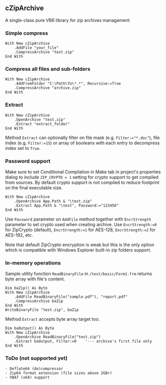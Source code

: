 ## cZipArchive
A single-class pure VB6 library for zip archives management

### Simple compress

    With New cZipArchive
        .AddFile "your_file"
        .CompressArchive "test.zip"
    End With
    
### Compress all files and sub-folders

    With New cZipArchive
        .AddFromFolder "C:\Path\To\*.*", Recursive:=True
        .CompressArchive "archive.zip"
    End With

### Extract

    With New cZipArchive
        .OpenArchive "test.zip"
        .Extract "extract_folder"
    End With
    
Method `Extract` can optionally filter on file mask (e.g. `Filter:="*.doc"`), file index (e.g. `Filter:=15`) or array of booleans with each entry to decompress index set to `True`.

### Password support

Make sure to set Conditional Compilation in Make tab in project's properties dialog to include `ZIP_CRYPTO = 1` setting for crypto support to get compiled from sources. By default crypto support is not compiled to reduce footprint on the final executable size.

    With New cZipArchive
        .OpenArchive App.Path & "\test.zip"
        .Extract App.Path & "\test", Password:="123456"
    End With
    
Use `Password` parameter on `AddFile` method together with `EncrStrength` parameter to set crypto used when creating archive. Use `EncrStrength:=0` for ZipCrypto (default), `EncrStrength:=1` for AES-128, `EncrStrength:=2` for AES-192, etc.

Note that default ZipCrypto encryption is weak but this is the only option which is compatible with Windows Explorer built-in zip folders support.

### In-memory operations

Sample utility function `ReadBinaryFile` in `/test/basic/Form1.frm` returns byte array with file's content. 

    Dim baZip() As Byte
    With New cZipArchive
        .AddFile ReadBinaryFile("sample.pdf"), "report.pdf"
        .CompressArchive baZip
    End With
    WriteBinaryFile "test.zip", baZip

Method `Extract` accepts byte array target too.
    
    Dim baOutput() As Byte
    With New cZipArchive
        .OpenArchive ReadBinaryFile("test.zip")
        .Extract baOutput, Filter:=0    '--- archive's first file only
    End With
    
### ToDo (not supported yet)

    - Deflate64 (de)compressor
    - Zip64 format extension (file sizes above 2GB+)
    - VBA7 (x64) support
